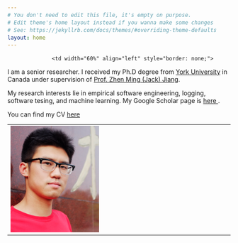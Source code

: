 ```yaml
---
# You don't need to edit this file, it's empty on purpose.
# Edit theme's home layout instead if you wanna make some changes
# See: https://jekyllrb.com/docs/themes/#overriding-theme-defaults
layout: home
---
```


<table width="700" border="0" align="center" cellspacing="0" cellpadding="0" style="border: none;border-collapse: collapse;">
<tr>
                  <td width="20%" style="border: none;">
                  <img margin-left="10%" src="/resources/Boyuan_Chen.jpg" alt="Boyuan's Photo" width="200px" />
                  </td>

                  <td width="60%" align="left" style="border: none;">
<p>I am a senior researcher. I received my Ph.D degree from <a href="https://www.yorku.ca">York University</a> in Canada under supervision of <a href="http://www.cse.yorku.ca/~zmjiang/">Prof. Zhen Ming (Jack) Jiang</a>.
</p>
<p>My research interests lie in empirical software engineering, logging, software tesing, and machine learning. My Google Scholar page is <a href="https://scholar.google.com/citations?user=HsUXC7oAAAAJ&hl=en">here </a>. </p>

You can find my CV <a href="/resources/CV-boyuan.pdf">here</a>

</td>
</tr>
</table>


